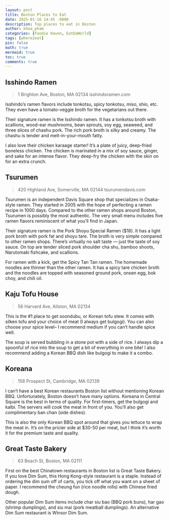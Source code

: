 ```yaml
---
layout: post
title: Boston Places to Eat
date: 2025-01-16 14:45 -0800
description: Top places to eat in Boston
author: khoa_pham
categories: [Foodie Haven, EatDaWorld]
tags: [where2eat]
pin: false
math: true
mermaid: true
toc: true
comments: true
---
```


## Isshindo Ramen

> 1 Brighton Ave, Boston, MA 02134
> isshindoramen.com

Isshindo’s ramen flavors include tonkotsu, spicy tonkotsu, miso, shio, etc. They even have a tomato-veggie broth for the vegetarians out there.

Their signature ramen is the Isshindo ramen. It has a tonkotsu broth with scallions, wood-ear mushrooms, bean sprouts, soy egg, seaweed, and three slices of chashu pork. The rich pork broth is silky and creamy. The chashu is tender and melt-in-your-mouth fatty.

I also love their chicken karaage starter! It’s a plate of juicy, deep-fried boneless chicken. The chicken is marinated in a mix of soy sauce, ginger, and sake for an intense flavor. They deep-fry the chicken with the skin on for an extra crunch.

## Tsurumen

> 420 Highland Ave, Somerville, MA 02144
> tsurumendavis.com

Tsurumen is an independent Davis Square shop that specializes in Osaka-style ramen. They started in 2005 with the hope of perfecting a ramen recipe in 1000 days. Compared to the other ramen shops around Boston, Tsurumen is possibly the most authentic. The very small menu includes five ramen flavors reminiscent of what you’ll find in Japan.

Their signature ramen is the Pork Shoyu Special Ramen ($18). It has a light pork broth with pork fat and shoyu tare. The broth is very simple compared to other ramen shops. There’s virtually no salt taste — just the taste of soy sauce. On top are tender sliced pork shoulder cha shu, bamboo shoots, Narutomaki fishcake, and scallions.

For ramen with a kick, get the Spicy Tan Tan ramen. The homemade noodles are thinner than the other ramen. It has a spicy tare chicken broth and the noodles are topped with seasoned ground pork, onsen egg, bok choy, and chili oil. 

## Kaju Tofu House

> 56 Harvard Ave, Allston, MA 02134

This is the #1 place to get soondubu, or Korean tofu stew. It comes with silken tofu and your choice of meat (I always get bulgogi). You can also choose your spice level– I recommend medium if you can’t handle spice well.

The soup is served bubbling in a stone pot with a side of rice. I always dip a spoonful of rice into the soup to get a bit of everything in one bite! I also recommend adding a Korean BBQ dish like bulgogi to make it a combo.

## Koreana

> 158 Prospect St, Cambridge, MA 02139

I can’t have a best Korean restaurants Boston list without mentioning Korean BBQ. Unfortunately, Boston doesn’t have many options. Koreana in Central Square is the best in terms of quality. For first-timers, get the bulgogi and kalbi. The servers will cook the meat in front of you. You’ll also get complimentary ban chan (side dishes).

This is also the only Korean BBQ spot around that gives you lettuce to wrap the meat in. It’s on the pricier side at $30-50 per meat, but I think it’s worth it for the premium taste and quality.

## Great Taste Bakery

> 63 Beach St, Boston, MA 02111

First on the best Chinatown restaurants in Boston list is Great Taste Bakery. If you love Dim Sum, this Hong Kong-style restaurant is a staple. Instead of ordering the dim sum off of carts, you tick off what you want on a sheet of paper. I recommend the cheung fun (rice noodle rolls) with Chinese fried dough.

Other popular Dim Sum items include char siu bao (BBQ pork buns), har gao (shrimp dumplings), and siu mai (pork meatball dumplings). An alternative Dim Sum restaurant is Winsor Dim Sum.